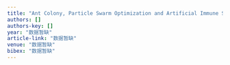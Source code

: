 ```yaml
---
title: "Ant Colony, Particle Swarm Optimization and Artificial Immune Systems-Particle Swarm Optimization Using Levy Probability Distribution"
authors: []
authors-key: []
year: "数据暂缺"
article-link: "数据暂缺"
venue: "数据暂缺"
bibex: "数据暂缺"
---
```


